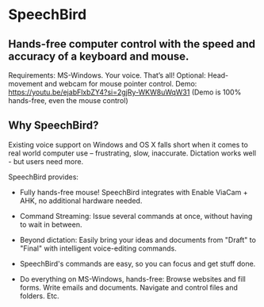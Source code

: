 # SpeechBird

## Hands-free computer control with the speed and accuracy of a keyboard and mouse.

Requirements: MS-Windows. Your voice. That’s all!
Optional: Head-movement and webcam for mouse pointer control.
Demo: https://youtu.be/ejabFlxbZY4?si=2gjRy-WKW8uWqW31
(Demo is 100% hands-free, even the mouse control) 

## Why SpeechBird?
Existing voice support on Windows and OS X falls short when it comes to real world computer use – frustrating, slow, inaccurate. Dictation works well - but users need more.

SpeechBird provides:
* Fully hands-free mouse! SpeechBird integrates with Enable ViaCam + AHK, no additional hardware needed.

* Command Streaming: Issue several commands at once, without having to wait in between.

* Beyond dictation: Easily bring your ideas and documents from "Draft" to "Final" with intelligent voice-editing commands.

* SpeechBird's commands are easy, so you can focus and get stuff done.

* Do everything on MS-Windows, hands-free: Browse websites and fill forms. Write emails and documents. Navigate and control files and folders. Etc.
